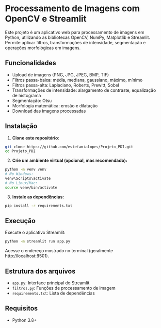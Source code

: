 # Processamento de Imagens com OpenCV e Streamlit

Este projeto é um aplicativo web para processamento de imagens em Python, utilizando as bibliotecas OpenCV, NumPy, Matplotlib e Streamlit. Permite aplicar filtros, transformações de intensidade, segmentação e operações morfológicas em imagens.

## Funcionalidades
- Upload de imagens (PNG, JPG, JPEG, BMP, TIF)
- Filtros passa-baixa: média, mediana, gaussiano, máximo, mínimo
- Filtros passa-alta: Laplaciano, Roberts, Prewitt, Sobel
- Transformações de intensidade: alargamento de contraste, equalização de histograma
- Segmentação: Otsu
- Morfologia matemática: erosão e dilatação
- Download das imagens processadas

## Instalação

1. **Clone este repositório:**
```bash
git clone https://github.com/estefanialopes/Projeto_PDI.git
cd Projeto_PDI
```

2. **Crie um ambiente virtual (opcional, mas recomendado):**
```bash
python -m venv venv
# No Windows:
venv\Scripts\activate
# No Linux/Mac:
source venv/bin/activate
```

3. **Instale as dependências:**
```bash
pip install -r requirements.txt
```

## Execução

Execute o aplicativo Streamlit:
```bash
python -m streamlit run app.py
```

Acesse o endereço mostrado no terminal (geralmente http://localhost:8501).

## Estrutura dos arquivos
- `app.py`: Interface principal do Streamlit
- `filtros.py`: Funções de processamento de imagem
- `requirements.txt`: Lista de dependências

## Requisitos
- Python 3.8+


